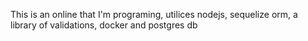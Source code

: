 This is an online that I'm programing, utilices nodejs, sequelize orm, a library of validations, docker and postgres db 
